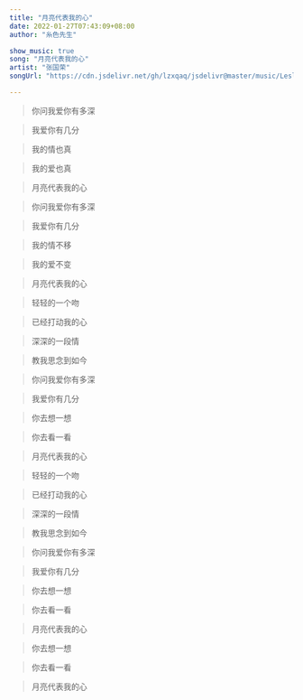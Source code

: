 ```yaml
---
title: "月亮代表我的心"
date: 2022-01-27T07:43:09+08:00
author: "糸色先生"

show_music: true
song: "月亮代表我的心"
artist: "张国荣"
songUrl: "https://cdn.jsdelivr.net/gh/lzxqaq/jsdelivr@master/music/Leslie_Cheung_Yue_Liang_Dai_Biao_Wo_De_Xin.mp3"

---
```


> 你问我爱你有多深

> 我爱你有几分

> 我的情也真

> 我的爱也真

> 月亮代表我的心

> 你问我爱你有多深

> 我爱你有几分

> 我的情不移

> 我的爱不变

> 月亮代表我的心

> 轻轻的一个吻

> 已经打动我的心

> 深深的一段情

> 教我思念到如今

> 你问我爱你有多深

> 我爱你有几分

> 你去想一想

> 你去看一看

> 月亮代表我的心

> 轻轻的一个吻

> 已经打动我的心

> 深深的一段情

> 教我思念到如今

> 你问我爱你有多深

> 我爱你有几分

> 你去想一想

> 你去看一看

> 月亮代表我的心

> 你去想一想

> 你去看一看

> 月亮代表我的心